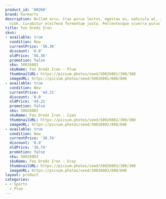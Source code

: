 ```yaml
---
product_id: '00260'
brand: Karmarts
description: Nullam arcu. Cras purus lectus, egestas eu, vehicula at, imperdiet sed,
  nibh. Curabitur eleifend fermentum justo. Pellentesque viverra purus.
title: Foo Dredz Iron
skus:
- available: true
  condition: New
  currentPrice: '56.36'
  discount: '0.0'
  oldPrice: '56.36'
  promotion: false
  sku: S0026001
  skuName: Foo Dredz Iron - Plum
  thumbnailURL: https://picsum.photos/seed/S0026001/300/300
  imageURL: https://picsum.photos/seed/S0026001/600/600
- available: true
  condition: New
  currentPrice: '44.21'
  discount: '0.0'
  oldPrice: '44.21'
  promotion: false
  sku: S0026002
  skuName: Foo Dredz Iron - Cyan
  thumbnailURL: https://picsum.photos/seed/S0026002/300/300
  imageURL: https://picsum.photos/seed/S0026002/600/600
- available: true
  condition: New
  currentPrice: '36.74'
  discount: '0.0'
  oldPrice: '36.74'
  promotion: false
  sku: S0026003
  skuName: Foo Dredz Iron - Gray
  thumbnailURL: https://picsum.photos/seed/S0026003/300/300
  imageURL: https://picsum.photos/seed/S0026003/600/600
layout: product
categories:
- - Sports
  - Ploo
---
```

